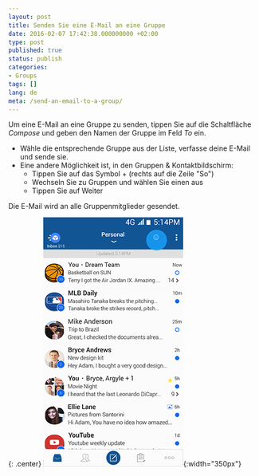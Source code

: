 ```yaml
---
layout: post
title: Senden Sie eine E-Mail an eine Gruppe
date: 2016-02-07 17:42:38.000000000 +02:00
type: post
published: true
status: publish
categories:
- Groups
tags: []
lang: de
meta: /send-an-email-to-a-group/
---
```


Um eine E-Mail an eine Gruppe zu senden, tippen Sie auf die Schaltfläche *Compose* und geben den Namen der Gruppe im Feld *To* ein.

* Wähle die entsprechende Gruppe aus der Liste, verfasse deine E-Mail und sende sie.
* Eine andere Möglichkeit ist, in den Gruppen &amp; Kontaktbildschirm:
    * Tippen Sie auf das Symbol + (rechts auf die Zeile "So")
    * Wechseln Sie zu Gruppen und wählen Sie einen aus
    * Tippen Sie auf Weiter

Die E-Mail wird an alle Gruppenmitglieder gesendet.

{: .center}
![Auto Complete](/assets/BlueMail_Auto_Complete_update_2017.gif){:width="350px"}
